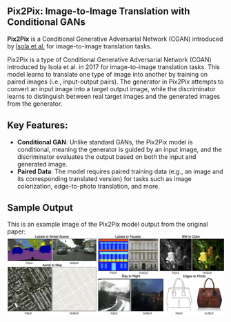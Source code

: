 ##  Pix2Pix: Image-to-Image Translation with Conditional GANs
**Pix2Pix** is a Conditional Generative Adversarial Network (CGAN) introduced by [Isola et al.](https://arxiv.org/abs/1611.07004) for image-to-image translation tasks. 

Pix2Pix is a type of Conditional Generative Adversarial Network (CGAN) introduced by Isola et al. in 2017 for image-to-image translation tasks. This model learns to translate one type of image into another by training on paired images (i.e., input-output pairs). The generator in Pix2Pix attempts to convert an input image into a target output image, while the discriminator learns to distinguish between real target images and the generated images from the generator.

## Key Features:

- **Conditional GAN**: Unlike standard GANs, the Pix2Pix model is conditional, meaning the generator is guided by an input image, and the discriminator evaluates the output based on both the input and generated image.
- **Paired Data**: The model requires paired training data (e.g., an image and its corresponding translated version) for tasks such as image colorization, edge-to-photo translation, and more.
## Sample Output

This is an example image of the Pix2Pix model output from the original paper:
![Pix2Pix Output](./Pix2Pix_Outputs.jpg)


